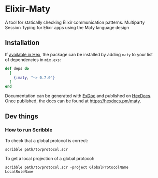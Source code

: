 # Elixir-Maty

A tool for statically checking Elixir communication patterns. Multiparty Session Typing for Elixir apps using the Maty language design


## Installation

If [available in Hex](https://hex.pm/docs/publish), the package can be installed
by adding `maty` to your list of dependencies in `mix.exs`:

```elixir
def deps do
  [
    {:maty, "~> 0.7.0"}
  ]
end
```

Documentation can be generated with [ExDoc](https://github.com/elixir-lang/ex_doc)
and published on [HexDocs](https://hexdocs.pm). Once published, the docs can
be found at <https://hexdocs.pm/maty>.


## Dev things

### How to run Scribble

To check that a global protocol is correct:
```
scribble path/to/protocol.scr
```


To get a local projection of a global protocol:
```
scribble path/to/protocol.scr -project GlobalProtocolName LocalRoleName
```